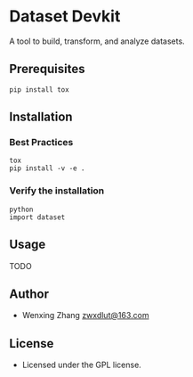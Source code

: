 # Dataset Devkit

A tool to build, transform, and analyze datasets.

## Prerequisites

```
pip install tox
```

## Installation

### Best Practices

```
tox
pip install -v -e .
```

### Verify the installation

```
python
import dataset
```

## Usage

TODO

## Author
* Wenxing Zhang zwxdlut@163.com

## License
* Licensed under the GPL license.
